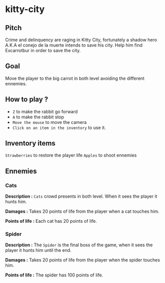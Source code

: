 # kitty-city
## Pitch
Crime and delinquency are raging in Kitty City, fortunately a shadow hero A.K.A el conejo de la muerte intends to save his city.
Help him find Excarrotbur in order to save the city.

## Goal
Move the player to the big carrot in both level avoiding the different ennemies.

## How to play ?
- `Z` to make the rabbit go forward
- `A` to make the rabbit stop
- `Move the mouse` to move the camera
- `Click on an item in the inventory` to use it.

## Inventory items
`Strawberries` to restore the player life
`Apples` to shoot ennemies

## Ennemies
### Cats
**Description :**
`Cats` crowd presents in both level. When it sees the player it hunts him.
<br/>


**Damages :**
Takes 20 points of life from the player when a cat touches him.
<br/>

**Points of life :**
Each cat has 20 points of life.
<br/>

### Spider
**Description :**
The `Spider` is the final boss of the game, when it sees the player it hunts him until the end.
<br/>

**Damages :**
Takes 20 points of life from the player when the spider touches him.
<br/>

**Points of life :**
The spider has 100 points of life.